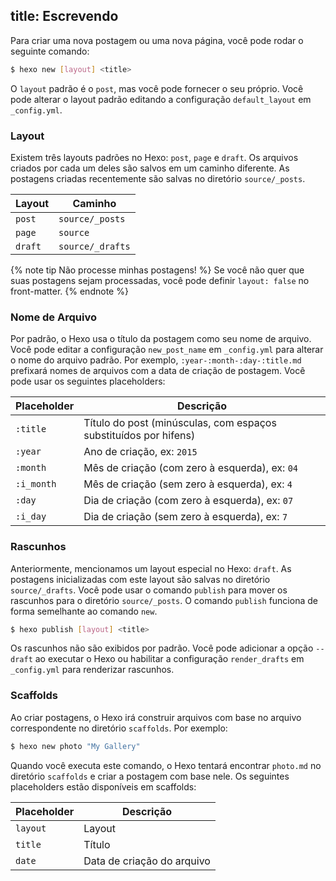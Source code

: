 title: Escrevendo
---
Para criar uma nova postagem ou uma nova página, você pode rodar o seguinte comando:

``` bash
$ hexo new [layout] <title>
```

O `layout` padrão é o `post`, mas você pode fornecer o seu próprio. Você pode alterar o layout padrão editando a configuração `default_layout` em `_config.yml`.

### Layout

Existem três layouts padrões no Hexo: `post`, `page` e `draft`. Os arquivos criados por cada um deles são salvos em um caminho diferente. As postagens criadas recentemente são salvas no diretório `source/_posts`.

Layout | Caminho
--- | ---
`post` | `source/_posts`
`page` | `source`
`draft` | `source/_drafts`

{% note tip Não processe minhas postagens! %}
Se você não quer que suas postagens sejam processadas, você pode definir `layout: false` no front-matter.
{% endnote %}

### Nome de Arquivo

Por padrão, o Hexo usa o título da postagem como seu nome de arquivo. Você pode editar a configuração `new_post_name` em `_config.yml` para alterar o nome do arquivo padrão. Por exemplo, `:year-:month-:day-:title.md` prefixará nomes de arquivos com a data de criação de postagem. Você pode usar os seguintes placeholders:

Placeholder | Descrição
--- | ---
`:title` | Título do post (minúsculas, com espaços substituídos por hifens)
`:year` | Ano de criação, ex: `2015`
`:month` | Mês de criação (com zero à esquerda), ex: `04`
`:i_month` | Mês de criação (sem zero à esquerda), ex: `4`
`:day` | Dia de criação (com zero à esquerda), ex: `07`
`:i_day` | Dia de criação (sem zero à esquerda), ex: `7`

### Rascunhos

Anteriormente, mencionamos um layout especial no Hexo: `draft`. As postagens inicializadas com este layout são salvas no diretório `source/_drafts`. Você pode usar o comando `publish` para mover os rascunhos para o diretório `source/_posts`. O comando `publish` funciona de forma semelhante ao comando `new`.

``` bash
$ hexo publish [layout] <title>
```

Os rascunhos não são exibidos por padrão. Você pode adicionar a opção `--draft` ao executar o Hexo ou habilitar a configuração `render_drafts` em `_config.yml` para renderizar rascunhos.

### Scaffolds

Ao criar postagens, o Hexo irá construir arquivos com base no arquivo correspondente no diretório `scaffolds`. Por exemplo:

``` bash
$ hexo new photo "My Gallery"
```

Quando você executa este comando, o Hexo tentará encontrar `photo.md` no diretório `scaffolds` e criar a postagem com base nele. Os seguintes placeholders estão disponíveis em scaffolds:

Placeholder | Descrição
--- | ---
`layout` | Layout
`title` | Título
`date` | Data de criação do arquivo

